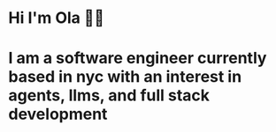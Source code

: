 # Hi I'm Ola 👋🏾 
# I am a software engineer currently based in nyc with an interest in agents, llms, and full stack development
